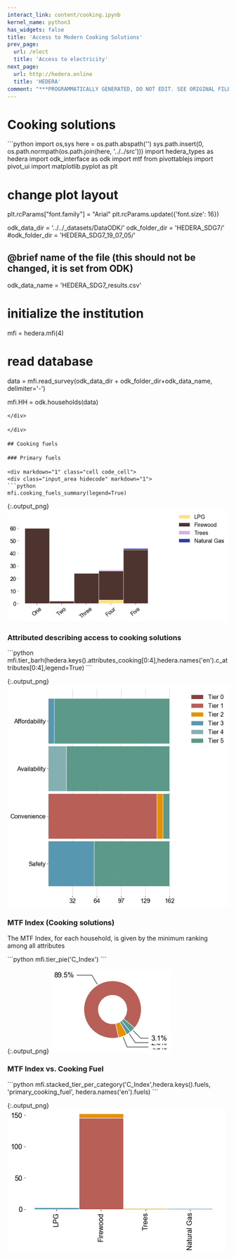 ```yaml
---
interact_link: content/cooking.ipynb
kernel_name: python3
has_widgets: false
title: 'Access to Modern Cooking Solutions'
prev_page:
  url: /elect
  title: 'Access to electricity'
next_page:
  url: http://hedera.online
  title: 'HEDERA'
comment: "***PROGRAMMATICALLY GENERATED, DO NOT EDIT. SEE ORIGINAL FILES IN /content***"
---
```


# Cooking solutions


<div markdown="1" class="cell code_cell">
<div class="input_area hidecode" markdown="1">
```python
import os,sys
here = os.path.abspath('')
sys.path.insert(0, os.path.normpath(os.path.join(here, '../../src')))
import hedera_types as hedera
import odk_interface as odk
import mtf
from pivottablejs import pivot_ui
import matplotlib.pyplot as plt

# change plot layout
plt.rcParams["font.family"] = "Arial"
plt.rcParams.update({'font.size': 16})

odk_data_dir = '../../_datasets/DataODK/'
odk_folder_dir = 'HEDERA_SDG7/'
#odk_folder_dir = 'HEDERA_SDG7_19_07_05/'
## @brief name of the file (this should not be changed, it is set from ODK)
odk_data_name = 'HEDERA_SDG7_results.csv'


# initialize the institution
mfi = hedera.mfi(4)
# read database
data = mfi.read_survey(odk_data_dir + odk_folder_dir+odk_data_name,
                           delimiter='-')



mfi.HH = odk.households(data)
```
</div>

</div>

## Cooking fuels

### Primary fuels

<div markdown="1" class="cell code_cell">
<div class="input_area hidecode" markdown="1">
```python
mfi.cooking_fuels_summary(legend=True)

```
</div>

<div class="output_wrapper" markdown="1">
<div class="output_subarea" markdown="1">

{:.output_png}
![png](images/cooking_3_0.png)

</div>
</div>
</div>

### Attributed describing access to cooking solutions

<div markdown="1" class="cell code_cell">
<div class="input_area hidecode" markdown="1">
```python
mfi.tier_barh(hedera.keys().attributes_cooking[0:4],hedera.names('en').c_attributes[0:4],legend=True)
```
</div>

<div class="output_wrapper" markdown="1">
<div class="output_subarea" markdown="1">

{:.output_png}
![png](images/cooking_5_0.png)

</div>
</div>
</div>

### MTF Index (Cooking solutions)
The MTF Index, for each household, is given by the minimum ranking among all attributes

<div markdown="1" class="cell code_cell">
<div class="input_area hidecode" markdown="1">
```python
mfi.tier_pie('C_Index')
```
</div>

<div class="output_wrapper" markdown="1">
<div class="output_subarea" markdown="1">

{:.output_png}
![png](images/cooking_7_0.png)

</div>
</div>
</div>

### MTF Index vs. Cooking Fuel

<div markdown="1" class="cell code_cell">
<div class="input_area hidecode" markdown="1">
```python
mfi.stacked_tier_per_category('C_Index',hedera.keys().fuels,
                              'primary_cooking_fuel',
                              hedera.names('en').fuels)
```
</div>

<div class="output_wrapper" markdown="1">
<div class="output_subarea" markdown="1">

{:.output_png}
![png](images/cooking_9_0.png)

</div>
</div>
</div>
